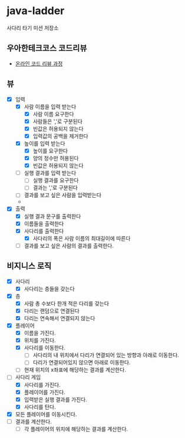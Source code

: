 # java-ladder

사다리 타기 미션 저장소

## 우아한테크코스 코드리뷰

- [온라인 코드 리뷰 과정](https://github.com/woowacourse/woowacourse-docs/blob/master/maincourse/README.md)
## 뷰
- [x] 입력
  - [x] 사람 이름을 입력 받는다
    - [x] 사람 이름 요구한다
    - [x] 사람들은 ','로 구분된다
    - [x] 빈값은 허용되지 않는다
    - [x] 입력값의 공백을 제거한다
  - [x] 높이를 입력 받는다
    - [x] 높이를 요구한다
    - [x] 양의 정수만 허용된다
    - [x] 빈값은 허용되지 않는다
  - [ ] 실행 결과를 입력 받는다
    - [ ] 실행 결과를 요구한다
    - [ ] 결과는 ','로 구분된다
  - [ ] 결과를 보고 싶은 사람을 입력받는다
  - 
- [x] 출력
  - [x] 실행 결과 문구를 출력한다
  - [x] 이름들을 출력한다
  - [x] 사다리를 출력한다
    - [x] 사다리의 폭은 사람 이름의 최대길이에 따른다
  - [ ] 결과를 보고 싶은 사람의 결과를 출력한다.
  
## 비지니스 로직
- [x] 사다리
  - [x] 사다리는 층들을 갖는다
- [x] 층
  - [x] 사람 총 수보다 한개 적은 다리를 갖는다
  - [x] 다리는 랜덤으로 연결된다
  - [x] 다리는 연속해서 연결되지 않는다
- [x] 플레이어
  - [x] 이름을 가진다.
  - [x] 위치를 가진다.
  - [x] 사다리를 이동한다.
    - [ ] 사다리의 내 위치에서 다리가 연결되어 있는 방향과 아래로 이동한다.
    - [ ] 다리가 연결되어있지 않으면 아래로 이동한다.
  - [ ] 현재 위치의 x좌표에 해당하는 결과를 계산한다.
- [ ] 사다리 게임
  - [x] 사다리를 가진다.
  - [x] 플레이어를 가진다.
  - [x] 입력받은 실행 결과를 가진다. 
  - [x] 사다리를 탄다.

- [x] 모든 플레이어를 이동시킨다.
- [ ] 결과를 계산한다.
  - [ ] 각 플레이어의 위치에 해당하는 결과를 계산한다.
